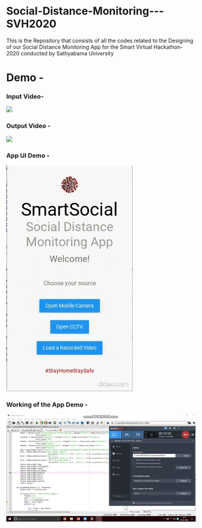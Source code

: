 # Social-Distance-Monitoring---SVH2020
This is the Repository that consists of all the codes related to the Designing of our Social Distance Monitoring App for the Smart Virtual Hackathon- 2020 conducted by Sathyabama University

# Demo - 

### Input Video-
![](input.gif)

### Output Video -
![](output.gif)

### App UI Demo -
![](App_GUI_Sample_Demo.gif)

### Working of the App Demo -
![](DL_Integrated_App_Working.gif)
